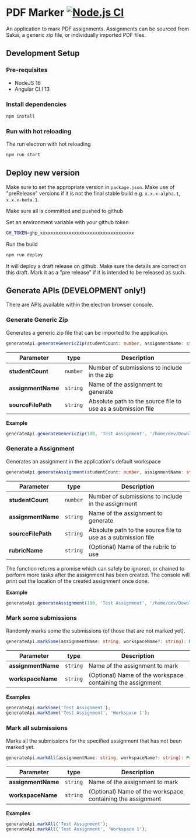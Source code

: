 # PDF Marker [![Node.js CI](https://github.com/efundi/PDF-Marker/actions/workflows/node.js.yml/badge.svg)](https://github.com/efundi/PDF-Marker/actions/workflows/node.js.yml)

An application to mark PDF assignments. Assignments can be sourced from Sakai, a generic zip file, 
or individually imported PDF files.

## Development Setup

### Pre-requisites
- NodeJS 16
- Angular CLI 13

### Install dependencies
```bash
npm install
```

### Run with hot reloading
The run electron with hot reloading
```bash
npm run start
```

## Deploy new version
Make sure to set the appropriate version in `package.json`. Make use of "preRelease" versions if it is not
the final stable build e.g. `x.x.x-alpha.1`, `x.x.x-beta.1`.

Make sure all is committed and pushed to github

Set an environment variable with your github token
```bash
GH_TOKEN=ghp_xxxxxxxxxxxxxxxxxxxxxxxxxxxxxxxxxxxx
```
Run the build
```bash
npm run deploy
```
It will deploy a draft release on github. Make sure the details are correct on this draft.
Mark it as a "pre release" if it is intended to be released as such.

## Generate APIs (DEVELOPMENT only!)
There are APIs available within the electron browser console.

### Generate Generic Zip
Generates a generic zip file that can be imported to the application.

```typescript
generateApi.generateGenericZip(studentCount: number, assignmentName: string, sourceFilePath: string): Promise<void>
```

| Parameter          | type     | Description                                                  |
|--------------------|----------|--------------------------------------------------------------|
| **studentCount**   | `number` | Number of submissions to include in the zip                  |
| **assignmentName** | `string` | Name of the assignment to generate                           |
| **sourceFilePath** | `string` | Absolute path to the source file to use as a submission file |

**Example**
```typescript
generateApi.generateGenericZip(100, 'Test Assignment', '/home/dev/Downloads/source.pdf');
```

### Generate a Assignment
Generates an assignment in the application's default workspace

```typescript
generateApi.generateAssignment(studentCount: number, assignmentName: string, sourceFilePath: string, rubricName?: string): Promise<void>
```

| Parameter          | type     | Description                                                  |
|--------------------|----------|--------------------------------------------------------------|
| **studentCount**   | `number` | Number of submissions to include in the assignment           |
| **assignmentName** | `string` | Name of the assignment to generate                           |
| **sourceFilePath** | `string` | Absolute path to the source file to use as a submission file |
| **rubricName**     | `string` | (Optional) Name of the rubric to use                         |

The function returns a promise which can safely be ignored, or chained to perform more tasks after the assignment has been created.
The console will print out the location of the created assignment once done.

**Example**
```typescript
generateApi.generateAssignment(100, 'Test Assignment', '/home/dev/Downloads/source.pdf');
```

### Mark some submissions
Randomly marks some the submissions (of those that are not marked yet).

```typescript
generateApi.markSome(assignmentName: string, workspaceName?: string): Promise<void>
```

| Parameter          | type     | Description                                                |
|--------------------|----------|------------------------------------------------------------|
| **assignmentName** | `string` | Name of the assignment to mark                             |
| **workspaceName**  | `string` | (Optional) Name of the workspace containing the assignment |

**Examples**
```typescript
generateApi.markSome('Test Assignment');
generateApi.markSome('Test Assignment', 'Workspace 1');
```

### Mark all submissions
Marks all the submissions for the specified assignment that has not been marked yet.

```typescript
generateApi.markAll(assignmentName: string, workspaceName?: string): Promise<void>
```

| Parameter          | type     | Description                                                |
|--------------------|----------|------------------------------------------------------------|
| **assignmentName** | `string` | Name of the assignment to mark                             |
| **workspaceName**  | `string` | (Optional) Name of the workspace containing the assignment |

**Examples**
```typescript
generateApi.markAll('Test Assignment');
generateApi.markAll('Test Assignment', 'Workspace 1');
```
